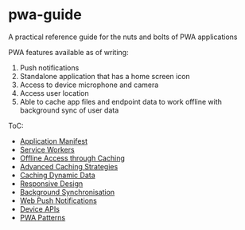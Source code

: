 # pwa-guide

A practical reference guide for the nuts and bolts of PWA applications

PWA features available as of writing:

1. Push notifications
2. Standalone application that has a home screen icon
3. Access to device microphone and camera
4. Access user location
5. Able to cache app files and endpoint data to work offline with background sync of user data

ToC:

- [Application Manifest]()
- [Service Workers]()
- [Offline Access through Caching]()
- [Advanced Caching Strategies]()
- [Caching Dynamic Data]()
- [Responsive Design]()
- [Background Synchronisation]()
- [Web Push Notifications]()
- [Device APIs]()
- [PWA Patterns]()
